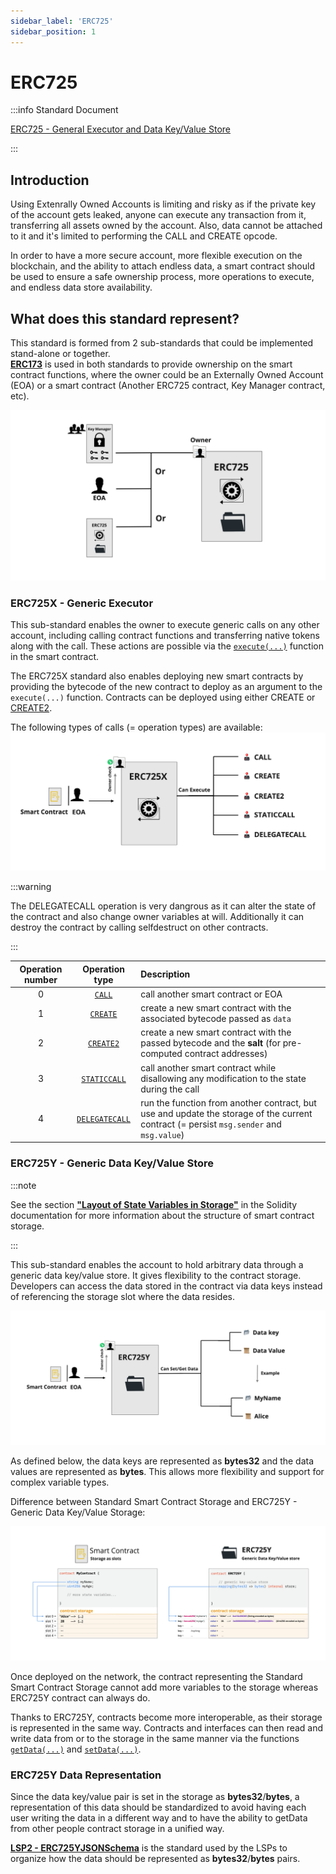```yaml
---
sidebar_label: 'ERC725'
sidebar_position: 1
---
```


# ERC725


:::info Standard Document

[ERC725 - General Executor and Data Key/Value Store](https://github.com/ERC725Alliance/ERC725/blob/develop/docs/ERC-725.md)

:::

## Introduction

Using Extenrally Owned Accounts is limiting and risky as if the private key of the account gets leaked, anyone can execute any transaction from it, transferring all assets owned by the account. Also, data cannot be attached to it and it's limited to performing the CALL and CREATE opcode.

In order to have a more secure account, more flexible execution on the blockchain, and the ability to attach endless data, a smart contract should be used to ensure a safe ownership process, more operations to execute, and endless data store availability.


## What does this standard represent?

This standard is formed from 2 sub-standards that could be implemented stand-alone or together.   
**[ERC173](https://eips.ethereum.org/EIPS/eip-173)** is used in both standards to provide ownership on the smart contract functions, where the owner could be an Externally Owned Account (EOA) or a smart contract (Another ERC725 contract, Key Manager contract, etc).

![ERC725 Ownership](../../../static/img/standards/erc725/erc725-owner.jpeg)

### ERC725X - Generic Executor

This sub-standard enables the owner to execute generic calls on any other account, including calling contract functions and transferring native tokens along with the call. These actions are possible via the [`execute(...)`](../smart-contracts/lsp0-erc725-account.md#execute) function in the smart contract.

The ERC725X standard also enables deploying new smart contracts by providing the bytecode of the new contract to deploy as an argument to the `execute(...)` function. Contracts can be deployed using either CREATE or [CREATE2](https://eips.ethereum.org/EIPS/eip-1014).


The following types of calls (= operation types) are available:
![ERC725X Operation](../../../static/img/standards/erc725/erc725x-operations.jpeg)

:::warning

The DELEGATECALL operation is very dangrous as it can alter the state of the contract and also change owner variables at will. Additionally it can destroy the contract by calling selfdestruct on other contracts.

:::

| Operation number |                     Operation type                     | Description                                                                                                                             |
| :--------------: | :----------------------------------------------------: | :-------------------------------------------------------------------------------------------------------------------------------------- |
|        0         |          [`CALL`](https://www.evm.codes/#f1)           | call another smart contract or EOA                                                                                                            |
|        1         |         [`CREATE`](https://www.evm.codes/#f0)          | create a new smart contract with the associated bytecode passed as `data`                                                              |
|        2         |  [`CREATE2`](https://eips.ethereum.org/EIPS/eip-1014)  | create a new smart contract with the passed bytecode and the **salt** (for pre-computed contract addresses)                                                       |
|        3         | [`STATICCALL`](https://eips.ethereum.org/EIPS/eip-214) | call another smart contract while disallowing any modification to the state during the call                                             |
|        4         | [`DELEGATECALL`](https://eips.ethereum.org/EIPS/eip-7) | run the function from another contract, but use and update the storage of the current contract (= persist `msg.sender` and `msg.value`) |



### ERC725Y - Generic Data Key/Value Store

:::note

See the section **["Layout of State Variables in Storage"](https://docs.soliditylang.org/en/v0.8.11/internals/layout_in_storage.html)** in the Solidity documentation for more information about the structure of smart contract storage.

:::

This sub-standard enables the account to hold arbitrary data through a generic data key/value store. It gives flexibility to the contract storage. Developers can access the data stored in the contract via data keys instead of referencing the storage slot where the data resides.

![ERC725Y Generic Data Key/Value Store](../../../static/img/standards/erc725/erc725y.jpeg)

As defined below, the data keys are represented as **bytes32** and the data values are represented as **bytes**. This allows more flexibility and support for complex variable types.
  
Difference between Standard Smart Contract Storage and ERC725Y - Generic Data Key/Value Storage:

![ERC725Y Generic Data Key/Value Store](../../../static/img/standards/erc725/erc725y-difference.jpeg)

Once deployed on the network, the contract representing the Standard Smart Contract Storage cannot add more variables to the storage whereas ERC725Y contract can always do.

Thanks to ERC725Y, contracts become more interoperable, as their storage is represented in the same way. Contracts and interfaces can then read and write data from or to the storage in the same manner via the functions [`getData(...)`](../smart-contracts/lsp0-erc725-account.md#getdata) and [`setData(...)`](../smart-contracts/lsp0-erc725-account.md#setdata).


### ERC725Y Data Representation

Since the data key/value pair is set in the storage as **bytes32**/**bytes**, a representation of this data should be standardized to avoid having each user writing the data in a different way and to have the ability to getData from other people contract storage in a unified way.

**[LSP2 - ERC725YJSONSchema](../generic-standards/lsp2-json-schema.md)** is the standard used by the LSPs to organize how the data should be represented as **bytes32**/**bytes** pairs.